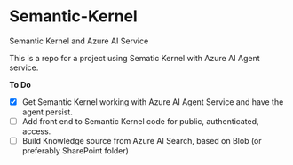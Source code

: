 # Semantic-Kernel
Semantic Kernel and Azure AI Service

This is a repo for a project using Sematic Kernel with Azure AI Agent service.

**To Do**
 - [X] Get Semantic Kernel working with Azure AI Agent Service and have the agent persist.
 - [ ] Add front end to Semantic Kernel code for public, authenticated, access.
 - [ ] Build Knowledge source from Azure AI Search, based on Blob (or preferably SharePoint folder)
